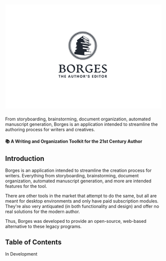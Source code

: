 <h1 align="center">
  <img src="./public/logo.png" alt="Borges">
</h1>

From storyboarding, brainstorming, document organization, automated manuscript generation, Borges is an application intended to streamline the authoring process for writers and creatives.

#### :books: A Writing and Organization Toolkit for the 21st Century Author

## Introduction

Borges is an application intended to streamline the creation process for writers. Everything from storyboarding, brainstorming, document organization, automated manuscript generation, and more are intended features for the tool.

There are other tools in the market that attempt to do the same, but all are meant for desktop environments and only have paid subscription modules. They're also very antiquated (in both functionality and design) and offer no real solutions for the modern author. 

Thus, Borges was developed to provide an open-source, web-based alternative to these legacy programs.

## Table of Contents

In Development